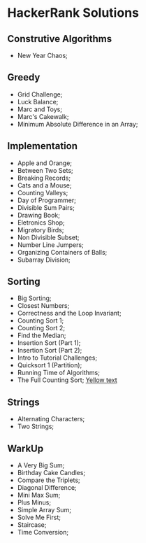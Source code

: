 # HackerRank Solutions


## Construtive Algorithms
- New Year Chaos;

## Greedy
- Grid Challenge;
- Luck Balance;
- Marc and Toys;
- Marc's Cakewalk;
- Minimum Absolute Difference in an Array;

## Implementation
- Apple and Orange;
- Between Two Sets;
- Breaking Records;
- Cats and a Mouse;
- Counting Valleys;
- Day of Programmer;
- Divisible Sum Pairs;
- Drawing Book;
- Eletronics Shop;
- Migratory Birds;
- Non Divisible Subset;
- Number Line Jumpers;
- Organizing Containers of Balls;
- Subarray Division;

## Sorting
- Big Sorting;
- Closest Numbers;
- Correctness and the Loop Invariant;
- Counting Sort 1;
- Counting Sort 2;
- Find the Median;
- Insertion Sort (Part 1);
- Insertion Sort (Part 2);
- Intro to Tutorial Challenges;
- Quicksort 1 (Partition);
- Running Time of Algorithms;
- The Full Counting Sort; [Yellow text](Medium)

## Strings
- Alternating Characters;
- Two Strings;

## WarkUp
- A Very Big Sum;
- Birthday Cake Candles;
- Compare the Triplets;
- Diagonal Difference;
- Mini Max Sum;
- Plus Minus;
- Simple Array Sum;
- Solve Me First;
- Staircase;
- Time Conversion;